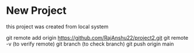 # New Project

this project was created from local system

git remote add origin https://github.com/RajAnshu22/project2.git
git remote -v (to verify remote)
git branch (to check branch)
git push origin main